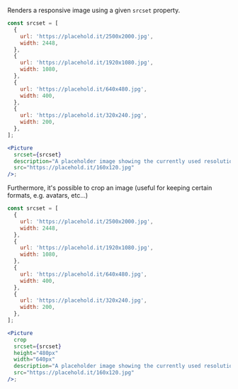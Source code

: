 Renders a responsive image using a given `srcset` property.

```jsx
const srcset = [
  {
    url: 'https://placehold.it/2500x2000.jpg',
    width: 2448,
  },
  {
    url: 'https://placehold.it/1920x1080.jpg',
    width: 1080,
  },
  {
    url: 'https://placehold.it/640x480.jpg',
    width: 400,
  },
  {
    url: 'https://placehold.it/320x240.jpg',
    width: 200,
  },
];

<Picture
  srcset={srcset}
  description="A placeholder image showing the currently used resolution"
  src="https://placehold.it/160x120.jpg"
/>;
```

Furthermore, it's possible to crop an image (useful for keeping certain formats, e.g. avatars, etc...)

```jsx
const srcset = [
  {
    url: 'https://placehold.it/2500x2000.jpg',
    width: 2448,
  },
  {
    url: 'https://placehold.it/1920x1080.jpg',
    width: 1080,
  },
  {
    url: 'https://placehold.it/640x480.jpg',
    width: 400,
  },
  {
    url: 'https://placehold.it/320x240.jpg',
    width: 200,
  },
];

<Picture
  crop
  srcset={srcset}
  height="480px"
  width="640px"
  description="A placeholder image showing the currently used resolution"
  src="https://placehold.it/160x120.jpg"
/>;
```
